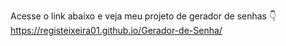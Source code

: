 Acesse o link abaixo e veja meu projeto de gerador de senhas 
                           👇
    https://registeixeira01.github.io/Gerador-de-Senha/

